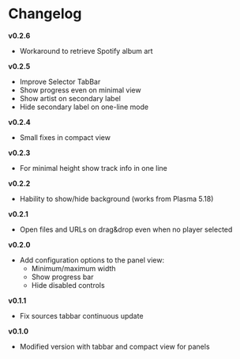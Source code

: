 Changelog
=========

**v0.2.6**
- Workaround to retrieve Spotify album art

**v0.2.5**
- Improve Selector TabBar
- Show progress even on minimal view
- Show artist on secondary label
- Hide secondary label on one-line mode

**v0.2.4**
- Small fixes in compact view

**v0.2.3**
- For minimal height show track info in one line

**v0.2.2**
- Hability to show/hide background (works from Plasma 5.18)

**v0.2.1**
- Open files and URLs on drag&drop even when no player selected

**v0.2.0**

- Add configuration options to the panel view:
    * Minimum/maximum width
    * Show progress bar
    * Hide disabled controls

**v0.1.1**

- Fix sources tabbar continuous update

**v0.1.0**

- Modified version with tabbar and compact view for panels
